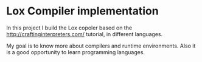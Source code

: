 # Lox Compiler implementation

In this project I build the Lox copoler based on the http://craftinginterpreters.com/ 
tutorial, in different languages.

My goal is to know more about compilers and runtime environments. 
Also it is a good opportunity to learn programming languages.
